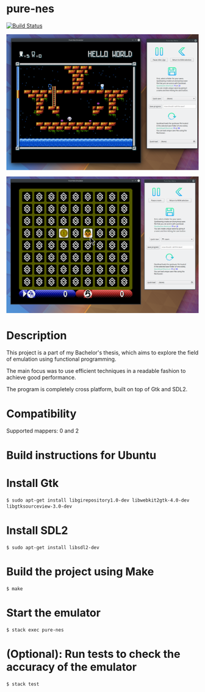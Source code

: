 # pure-nes

[![Build Status](https://dev.azure.com/tufh3g/Build/_apis/build/status/sutajo.pure-nes?branchName=master)](https://dev.azure.com/tufh3g/Build/_build/latest?definitionId=1&branchName=master)

![Alter Ego by Shiru](showcase/shiru.png)

![Concentration Room by Damian Yerrick](showcase/croom.png)

# Description
This project is a part of my Bachelor's thesis, which aims to explore 
the field of emulation using functional programming.

The main focus was to use efficient techniques in a readable fashion to achieve good performance.

The program is completely cross platform, built on top of Gtk and SDL2.

# Compatibility

Supported mappers: 0 and 2

# Build instructions for Ubuntu

# Install Gtk
```console
$ sudo apt-get install libgirepository1.0-dev libwebkit2gtk-4.0-dev libgtksourceview-3.0-dev
```

# Install SDL2
```console
$ sudo apt-get install libsdl2-dev
```

# Build the project using Make
```console
$ make
```

# Start the emulator
```console
$ stack exec pure-nes
```

# (Optional): Run tests to check the accuracy of the emulator
```console
$ stack test
```
